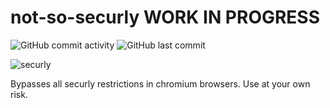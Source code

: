 # not-so-securly WORK IN PROGRESS

![GitHub commit activity](https://img.shields.io/github/commit-activity/t/Potato-Development/not-so-securly)
![GitHub last commit](https://img.shields.io/github/last-commit/Potato-Development/not-so-securly)

![securly](https://github.com/Potato-Development/not-so-securly/assets/119129834/7a20ae17-7b0a-4b9f-8380-6f1e71ca8d9e)

Bypasses all securly restrictions in chromium browsers. Use at your own risk.
